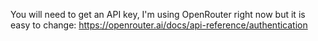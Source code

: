You will need to get an API key, I'm using OpenRouter right now but it is easy to change:
https://openrouter.ai/docs/api-reference/authentication

